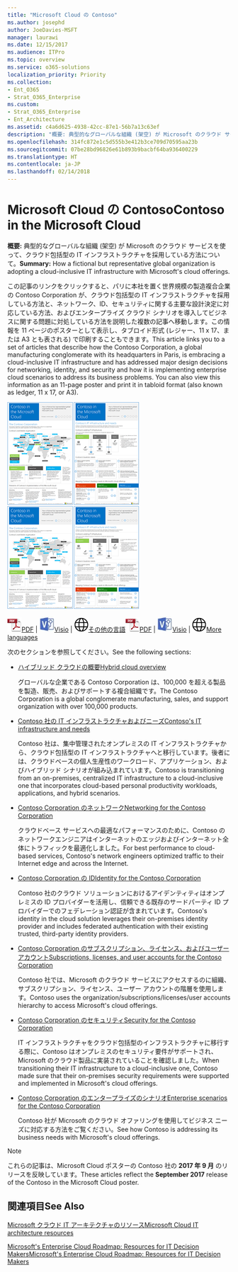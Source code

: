 ```yaml
---
title: "Microsoft Cloud の Contoso"
ms.author: josephd
author: JoeDavies-MSFT
manager: laurawi
ms.date: 12/15/2017
ms.audience: ITPro
ms.topic: overview
ms.service: o365-solutions
localization_priority: Priority
ms.collection:
- Ent_O365
- Strat_O365_Enterprise
ms.custom:
- Strat_O365_Enterprise
- Ent_Architecture
ms.assetid: c4a6d625-4938-42cc-87e1-56b7a13c63ef
description: "概要: 典型的なグローバルな組織 (架空) が Microsoft のクラウド サービスを使って、クラウド包括型の IT インフラストラクチャを採用している方法について。"
ms.openlocfilehash: 314fc872e1c5d555b3e412b3ce709d70595aa23b
ms.sourcegitcommit: 07be28bd96826e61b893b9bacbf64ba936400229
ms.translationtype: HT
ms.contentlocale: ja-JP
ms.lasthandoff: 02/14/2018
---
```

# <a name="contoso-in-the-microsoft-cloud"></a><span data-ttu-id="356ef-103">Microsoft Cloud の Contoso</span><span class="sxs-lookup"><span data-stu-id="356ef-103">Contoso in the Microsoft Cloud</span></span>

 <span data-ttu-id="356ef-104">**概要:** 典型的なグローバルな組織 (架空) が Microsoft のクラウド サービスを使って、クラウド包括型の IT インフラストラクチャを採用している方法について。</span><span class="sxs-lookup"><span data-stu-id="356ef-104">**Summary:** How a fictional but representative global organization is adopting a cloud-inclusive IT infrastructure with Microsoft's cloud offerings.</span></span>
  
<span data-ttu-id="356ef-p101">この記事のリンクをクリックすると、パリに本社を置く世界規模の製造複合企業の Contoso Corporation が、クラウド包括型の IT インフラストラクチャを採用している方法と、ネットワーク、ID、セキュリティに関する主要な設計決定に対応している方法、およびエンタープライズ クラウド シナリオを導入してビジネスに関する問題に対処している方法を説明した複数の記事へ移動します。この情報を 11 ページのポスターとして表示し、タブロイド形式 (レジャー、11 x 17、または A3 とも表される) で印刷することもできます。</span><span class="sxs-lookup"><span data-stu-id="356ef-p101">This article links you to a set of articles that describe how the Contoso Corporation, a global manufacturing conglomerate with its headquarters in Paris, is embracing a cloud-inclusive IT infrastructure and has addressed major design decisions for networking, identity, and security and how it is implementing enterprise cloud scenarios to address its business problems. You can also view this information as an 11-page poster and print it in tabloid format (also known as ledger, 11 x 17, or A3).</span></span>
  
<span data-ttu-id="356ef-107">[![Microsoft Cloud ポスターの Contoso のサムネイル画像。](images/Contoso_Poster/Thumbnail.png)](https://www.microsoft.com/download/details.aspx?id=54427)</span><span class="sxs-lookup"><span data-stu-id="356ef-107">[![Thumb image of the Contoso in the Microsoft Cloud poster.](images/Contoso_Poster/Thumbnail.png)](https://www.microsoft.com/download/details.aspx?id=54427)</span></span>
  
<span data-ttu-id="356ef-108">![PDF ファイル](images/Common_Images/PDFIcon.png)[PDF](https://go.microsoft.com/fwlink/p/?linkid=842085)  | ![Visio ファイル](images/Common_Images/VisioIcon.png)[Visio](https://go.microsoft.com/fwlink/p/?linkid=842086)  | ![他の言語のバージョンのページを参照してください](images/Common_Images/GlobeIcon.png)[その他の言語](https://www.microsoft.com/download/details.aspx?id=54427)</span><span class="sxs-lookup"><span data-stu-id="356ef-108">![PDF file](images/Common_Images/PDFIcon.png)[PDF](https://go.microsoft.com/fwlink/p/?linkid=842085)  | ![Visio file](images/Common_Images/VisioIcon.png)[Visio](https://go.microsoft.com/fwlink/p/?linkid=842086)  | ![See a page with versions in additional languages](images/Common_Images/GlobeIcon.png)[More languages](https://www.microsoft.com/download/details.aspx?id=54427)</span></span>
  
<span data-ttu-id="356ef-109">次のセクションを参照してください。</span><span class="sxs-lookup"><span data-stu-id="356ef-109">See the following sections:</span></span>
  
- [<span data-ttu-id="356ef-110">ハイブリッド クラウドの概要</span><span class="sxs-lookup"><span data-stu-id="356ef-110">Hybrid cloud overview</span></span>](hybrid-cloud-overview.md)
    
    <span data-ttu-id="356ef-111">グローバルな企業である Contoso Corporation は、100,000 を超える製品を製造、販売、およびサポートする複合組織です。</span><span class="sxs-lookup"><span data-stu-id="356ef-111">The Contoso Corporation is a global conglomerate manufacturing, sales, and support organization with over 100,000 products.</span></span>
    
- [<span data-ttu-id="356ef-112">Contoso 社の IT インフラストラクチャおよびニーズ</span><span class="sxs-lookup"><span data-stu-id="356ef-112">Contoso's IT infrastructure and needs</span></span>](contoso-it-infrastructure-and-needs.md)
    
    <span data-ttu-id="356ef-113">Contoso 社は、集中管理されたオンプレミスの IT インフラストラクチャから、クラウド包括型の IT インフラストラクチャへと移行しています。後者には、クラウドベースの個人生産性のワークロード、アプリケーション、およびハイブリッド シナリオが組み込まれています。</span><span class="sxs-lookup"><span data-stu-id="356ef-113">Contoso is transitioning from an on-premises, centralized IT infrastructure to a cloud-inclusive one that incorporates cloud-based personal productivity workloads, applications, and hybrid scenarios.</span></span>
    
- [<span data-ttu-id="356ef-114">Contoso Corporation のネットワーク</span><span class="sxs-lookup"><span data-stu-id="356ef-114">Networking for the Contoso Corporation</span></span>](networking-for-the-contoso-corporation.md)
    
    <span data-ttu-id="356ef-115">クラウドベース サービスへの最適なパフォーマンスのために、Contoso のネットワークエンジニアはインターネットのエッジおよびインターネット全体にトラフィックを最適化しました。</span><span class="sxs-lookup"><span data-stu-id="356ef-115">For best performance to cloud-based services, Contoso's network engineers optimized traffic to their Internet edge and across the Internet.</span></span>
    
- [<span data-ttu-id="356ef-116">Contoso Corporation の ID</span><span class="sxs-lookup"><span data-stu-id="356ef-116">Identity for the Contoso Corporation</span></span>](identity-for-the-contoso-corporation.md)
    
    <span data-ttu-id="356ef-117">Contoso 社のクラウド ソリューションにおけるアイデンティティはオンプレミスの ID プロバイダーを活用し、信頼できる既存のサードパーティ ID プロバイダーでのフェデレーション認証が含まれています。</span><span class="sxs-lookup"><span data-stu-id="356ef-117">Contoso's identity in the cloud solution leverages their on-premises identity provider and includes federated authentication with their existing trusted, third-party identity providers.</span></span>
    
- [<span data-ttu-id="356ef-118">Contoso Corporation のサブスクリプション、ライセンス、およびユーザー アカウント</span><span class="sxs-lookup"><span data-stu-id="356ef-118">Subscriptions, licenses, and user accounts for the Contoso Corporation</span></span>](subscriptions-licenses-and-user-accounts-for-the-contoso-corporation.md)
    
    <span data-ttu-id="356ef-119">Contoso 社では、Microsoft のクラウド サービスにアクセスするのに組織、サブスクリプション、ライセンス、ユーザー アカウントの階層を使用します。</span><span class="sxs-lookup"><span data-stu-id="356ef-119">Contoso uses the organization/subscriptions/licenses/user accounts hierarchy to access Microsoft's cloud offerings.</span></span>
    
- [<span data-ttu-id="356ef-120">Contoso Corporation のセキュリティ</span><span class="sxs-lookup"><span data-stu-id="356ef-120">Security for the Contoso Corporation</span></span>](security-for-the-contoso-corporation.md)
    
    <span data-ttu-id="356ef-121">IT インフラストラクチャをクラウド包括型のインフラストラクチャに移行する際に、Contoso はオンプレミスのセキュリティ要件がサポートされ、Microsoft のクラウド製品に実装されていることを確認しました。</span><span class="sxs-lookup"><span data-stu-id="356ef-121">When transitioning their IT infrastructure to a cloud-inclusive one, Contoso made sure that their on-premises security requirements were supported and implemented in Microsoft's cloud offerings.</span></span>
    
- [<span data-ttu-id="356ef-122">Contoso Corporation のエンタープライズのシナリオ</span><span class="sxs-lookup"><span data-stu-id="356ef-122">Enterprise scenarios for the Contoso Corporation</span></span>](enterprise-scenarios-for-the-contoso-corporation.md)
    
    <span data-ttu-id="356ef-123">Contoso 社が Microsoft のクラウド オファリングを使用してビジネス ニーズに対応する方法をご覧ください。</span><span class="sxs-lookup"><span data-stu-id="356ef-123">See how Contoso is addressing its business needs with Microsoft's cloud offerings.</span></span>
    
> [!NOTE]
> <span data-ttu-id="356ef-124">これらの記事は、Microsoft Cloud ポスターの Contoso 社の **2017 年 9 月** のリリースを反映しています。</span><span class="sxs-lookup"><span data-stu-id="356ef-124">These articles reflect the **September 2017** release of the Contoso in the Microsoft Cloud poster.</span></span>
  
## <a name="see-also"></a><span data-ttu-id="356ef-125">関連項目</span><span class="sxs-lookup"><span data-stu-id="356ef-125">See Also</span></span>

[<span data-ttu-id="356ef-126">Microsoft クラウド IT アーキテクチャのリソース</span><span class="sxs-lookup"><span data-stu-id="356ef-126">Microsoft Cloud IT architecture resources</span></span>](microsoft-cloud-it-architecture-resources.md)

[<span data-ttu-id="356ef-127">Microsoft's Enterprise Cloud Roadmap: Resources for IT Decision Makers</span><span class="sxs-lookup"><span data-stu-id="356ef-127">Microsoft's Enterprise Cloud Roadmap: Resources for IT Decision Makers</span></span>](https://sway.com/FJ2xsyWtkJc2taRD)



